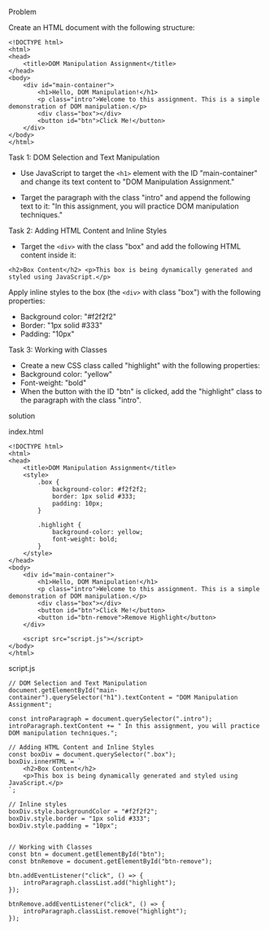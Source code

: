 Problem

Create an HTML document with the following structure:

```
<!DOCTYPE html>
<html>
<head>
    <title>DOM Manipulation Assignment</title>
</head>
<body>
    <div id="main-container">
        <h1>Hello, DOM Manipulation!</h1>
        <p class="intro">Welcome to this assignment. This is a simple demonstration of DOM manipulation.</p>
        <div class="box"></div>
        <button id="btn">Click Me!</button>
    </div>
</body>
</html>
```

Task 1: DOM Selection and Text Manipulation

- Use JavaScript to target the `<h1>` element with the ID "main-container" and change its text content to "DOM Manipulation Assignment."

- Target the paragraph with the class "intro" and append the following text to it: "In this assignment, you will practice DOM manipulation techniques."

Task 2: Adding HTML Content and Inline Styles

- Target the `<div>` with the class "box" and add the following HTML content inside it:

```
<h2>Box Content</h2> <p>This box is being dynamically generated and styled using JavaScript.</p>
```

Apply inline styles to the box (the `<div>` with class "box") with the following properties:

- Background color: "#f2f2f2"
- Border: "1px solid #333"
- Padding: "10px"

Task 3: Working with Classes

- Create a new CSS class called "highlight" with the following properties:
- Background color: "yellow"
- Font-weight: "bold"
- When the button with the ID "btn" is clicked, add the "highlight" class to the paragraph with the class "intro".

solution

index.html

```
<!DOCTYPE html>
<html>
<head>
    <title>DOM Manipulation Assignment</title>
    <style>
        .box {
            background-color: #f2f2f2;
            border: 1px solid #333;
            padding: 10px;
        }

        .highlight {
            background-color: yellow;
            font-weight: bold;
        }
    </style>
</head>
<body>
    <div id="main-container">
        <h1>Hello, DOM Manipulation!</h1>
        <p class="intro">Welcome to this assignment. This is a simple demonstration of DOM manipulation.</p>
        <div class="box"></div>
        <button id="btn">Click Me!</button>
        <button id="btn-remove">Remove Highlight</button>
    </div>

    <script src="script.js"></script>
</body>
</html>
```

script.js

```
// DOM Selection and Text Manipulation
document.getElementById("main-container").querySelector("h1").textContent = "DOM Manipulation Assignment";

const introParagraph = document.querySelector(".intro");
introParagraph.textContent += " In this assignment, you will practice DOM manipulation techniques.";

// Adding HTML Content and Inline Styles
const boxDiv = document.querySelector(".box");
boxDiv.innerHTML = `
    <h2>Box Content</h2>
    <p>This box is being dynamically generated and styled using JavaScript.</p>
`;

// Inline styles
boxDiv.style.backgroundColor = "#f2f2f2";
boxDiv.style.border = "1px solid #333";
boxDiv.style.padding = "10px";


// Working with Classes
const btn = document.getElementById("btn");
const btnRemove = document.getElementById("btn-remove");

btn.addEventListener("click", () => {
    introParagraph.classList.add("highlight");
});

btnRemove.addEventListener("click", () => {
    introParagraph.classList.remove("highlight");
});
```
